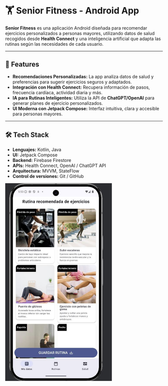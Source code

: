 # 🏋️ Senior Fitness - Android App 
**Senior Fitness** es una aplicación Android diseñada para recomendar ejercicios personalizados a personas mayores, utilizando datos de salud recogidos desde **Health Connect** y una inteligencia artificial que adapta las rutinas según las necesidades de cada usuario.  

---

## 🚀 Features

- **Recomendaciones Personalizadas:** La app analiza datos de salud y preferencias para sugerir ejercicios seguros y adaptados.  
- **Integración con Health Connect:** Recupera información de pasos, frecuencia cardíaca, actividad diaria y más.  
- **IA para Rutinas Inteligentes:** Utiliza la API de **ChatGPT/OpenAI** para generar planes de ejercicio personalizados.  
- **UI Moderna con Jetpack Compose:** Interfaz intuitiva, clara y accesible para personas mayores.  
---

## 🛠 Tech Stack

- **Lenguajes:** Kotlin, Java  
- **UI:** Jetpack Compose  
- **Backend:** Firebase Firestore  
- **APIs:** Health Connect, OpenAI / ChatGPT API  
- **Arquitectura:** MVVM, StateFlow  
- **Control de versiones:** Git / GitHub  


![Home](app/src/main/res/ScreenShot/imagenIAEjercicios.png)  
